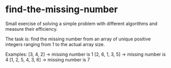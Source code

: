 # find-the-missing-number
Small exercise of solving a simple problem with different algorithms and measure their efficiency.

The task is: find the missing number from an array of unique positive integers ranging from 1 to the actual array size.

Examples:
[3, 4, 2] -> missing number is 1
[2, 6, 1, 3, 5] -> missing number is 4
[1, 2, 5, 4, 3, 6] -> missing number is 7
